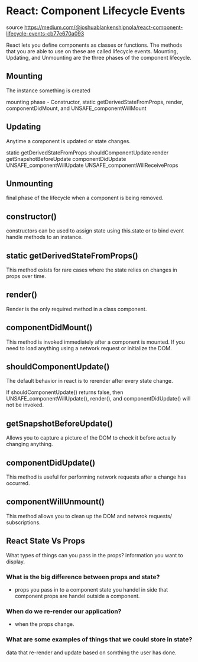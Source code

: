 # React: Component Lifecycle Events

source https://medium.com/@joshuablankenshipnola/react-component-lifecycle-events-cb77e670a093

React lets you define components as classes or functions. The methods that you are able to use on these are called lifecycle events. Mounting, Updating, and Unmounting are the three phases of the component lifecycle.

## Mounting
The instance something is created

mounting phase - Constructor, static getDerivedStateFromProps, render, componentDidMount, and UNSAFE_componentWillMount

## Updating
Anytime a component is updated or state changes.

static getDerivedStateFromProps
shouldComponentUpdate
render
getSnapshotBeforeUpdate componentDidUpdate UNSAFE_componentWillUpdate UNSAFE_componentWillReceiveProps

## Unmounting
final phase of the lifecycle when a component is being removed.

## constructor()

constructors can be used to assign state using this.state or to bind event handle methods to an instance.

## static getDerivedStateFromProps()

This method exists for rare cases where the state relies on changes in props over time.

## render()

Render is the only required method in a class component.

## componentDidMount()

This method is invoked immediately after a component is mounted. If you need to load anything using a network request or initialize the DOM.

## shouldComponentUpdate()

The default behavior in react is to rerender after every state change.

If shouldComponentUpdate() returns false, then UNSAFE_componentWillUpdate(), render(), and componentDidUpdate() will not be invoked.

## getSnapshotBeforeUpdate()

Allows you to capture a picture of the DOM to check it before actually changing anything.

## componentDidUpdate()
This method is useful for performing network requests after a change has occurred.

## componentWillUnmount()
This method allows you to clean up the DOM and netwrok requests/ subscriptions.

## React State Vs Props

What types of things can you pass in the props?  information you want to display.


### What is the big difference between props and state?

- props you pass in to a component
state you handel in side that component props are handel outside a component.

### When do we re-render our application? 

- when the props change.

### What are some examples of things that we could store in state?

data that re-render and update based on somthing the user has done.